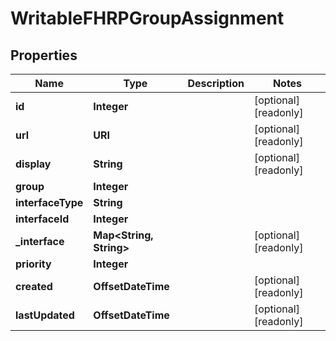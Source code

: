 

# WritableFHRPGroupAssignment


## Properties

| Name | Type | Description | Notes |
|------------ | ------------- | ------------- | -------------|
|**id** | **Integer** |  |  [optional] [readonly] |
|**url** | **URI** |  |  [optional] [readonly] |
|**display** | **String** |  |  [optional] [readonly] |
|**group** | **Integer** |  |  |
|**interfaceType** | **String** |  |  |
|**interfaceId** | **Integer** |  |  |
|**_interface** | **Map&lt;String, String&gt;** |  |  [optional] [readonly] |
|**priority** | **Integer** |  |  |
|**created** | **OffsetDateTime** |  |  [optional] [readonly] |
|**lastUpdated** | **OffsetDateTime** |  |  [optional] [readonly] |



